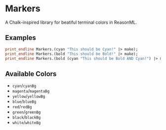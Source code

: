# Markers
A Chalk-inspired library for beatiful terminal colors in ReasonML.

## Examples

```ocaml
print_endline Markers.(cyan "This should be Cyan!" |> make);
print_endline Markers.(bold "This should be Bold!" |> make);
print_endline Markers.(bold (cyan "This should be Bold AND Cyan!") |> make);
```

## Available Colors

- `cyan`/`cyanBg`
- `magenta`/`magentaBg`
- `yellow`/`yellowBg`
- `blue`/`blueBg`
- `red`/`redBg`
- `green`/`greenBg`
- `black`/`blackBg`
- `white`/`whiteBg`
